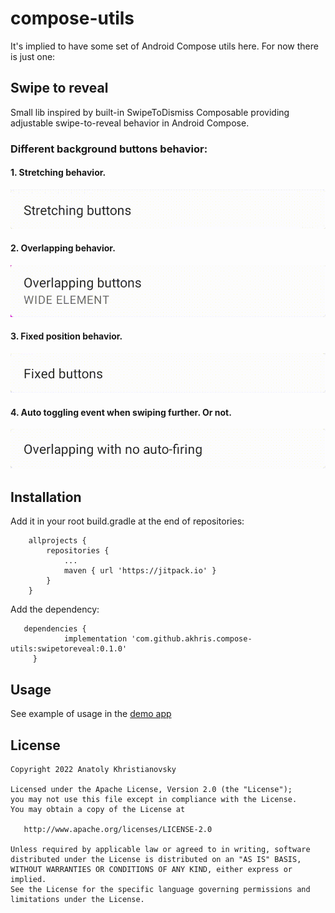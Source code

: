 # compose-utils
It's implied to have some set of Android Compose utils here. For now there is just one:

## Swipe to reveal
Small lib inspired by built-in SwipeToDismiss Composable providing adjustable swipe-to-reveal behavior in Android Compose.

### Different background buttons behavior:
#### 1. Stretching behavior.
![Stretching behavior](/SwipeToReveal/gifs/1.stretching_buttons.gif)

#### 2. Overlapping behavior.
![Overlapping behavior](/SwipeToReveal/gifs/2.overlapping_buttons.gif)

#### 3. Fixed position behavior.
![Fixed position behavior](/SwipeToReveal/gifs/3.fixed_buttons.gif)

#### 4. Auto toggling event when swiping further. Or not.
![No auto fire](/SwipeToReveal/gifs/4.overlap_no_autofiring.gif)


## Installation
Add it in your root build.gradle at the end of repositories:
```
	allprojects {
		repositories {
			...
			maven { url 'https://jitpack.io' }
		}
	}
```
Add the dependency:
```
   dependencies {
	        implementation 'com.github.akhris.compose-utils:swipetoreveal:0.1.0'
	 }
```

## Usage
See example of usage in the [demo app](/app/src/main/java/com/akhris/composeutils/MainActivity.kt#L106)

## License
    Copyright 2022 Anatoly Khristianovsky

    Licensed under the Apache License, Version 2.0 (the "License");
    you may not use this file except in compliance with the License.
    You may obtain a copy of the License at

       http://www.apache.org/licenses/LICENSE-2.0

    Unless required by applicable law or agreed to in writing, software
    distributed under the License is distributed on an "AS IS" BASIS,
    WITHOUT WARRANTIES OR CONDITIONS OF ANY KIND, either express or implied.
    See the License for the specific language governing permissions and
    limitations under the License.
